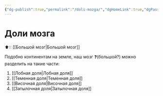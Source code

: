 ```yaml
---
{"dg-publish":true,"permalink":"/doli-mozga/","dgHomeLink":true,"dgPassFrontmatter":false}
---
```



# Доли мозга
⬆:: [[Большой мозг|Большой мозг]]

Подобно континентам на земле, наш мозг ❓(большой?) можно разделить на такие части:
1. [[Лобная доля|Лобная доля]]
2. [[Теменная доля|Теменная доля]]
3. [[Височная доля|Височная доля]]
4. [[Затылочная доля|Затылочная доля]]
